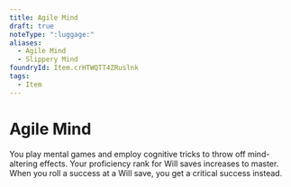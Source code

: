 ```yaml
---
title: Agile Mind
draft: true
noteType: ":luggage:"
aliases:
  - Agile Mind
  - Slippery Mind
foundryId: Item.crHTWQTT4ZRuslnk
tags:
  - Item
---
```


# Agile Mind

You play mental games and employ cognitive tricks to throw off mind-altering effects. Your proficiency rank for Will saves increases to master. When you roll a success at a Will save, you get a critical success instead.
